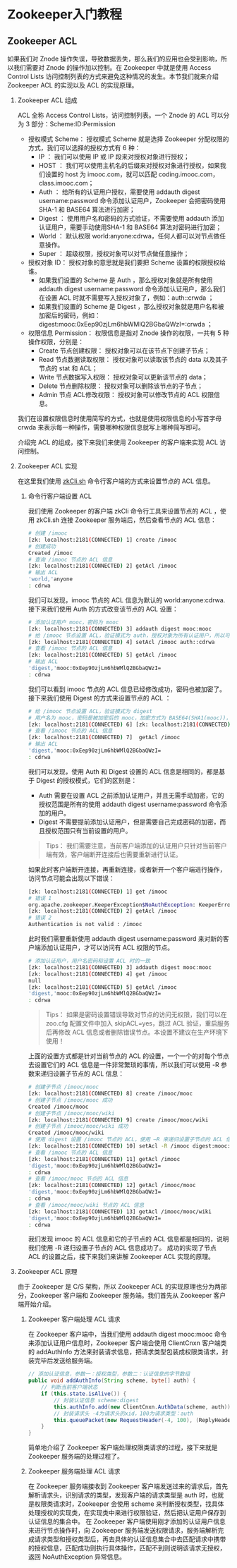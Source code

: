 # Zookeeper入门教程

## Zookeeper ACL

如果我们对 Znode 操作失误，导致数据丢失，那么我们的应用也会受到影响，所以我们需要对 Znode 的操作加以控制。在 Zookeeper 中就是使用 Access Control Lists 访问控制列表的方式来避免这种情况的发生。本节我们就来介绍 Zookeeper ACL 的实现以及 ACL 的实现原理。

1. Zookeeper ACL 组成

    ACL 全称 Access Control Lists，访问控制列表。一个 Znode 的 ACL 可以分为 3 部分：Scheme:ID:Permission 

    - 授权模式 Scheme： 授权模式 Scheme 就是选择 Zookeeper 分配权限的方式，我们可以选择的授权方式有 6 种：
      - IP ： 我们可以使用 IP 或 IP 段来对授权对象进行授权；
      - HOST ： 我们可以使用主机名的后缀来对授权对象进行授权，如果我们设置的 host 为 imooc.com，就可以匹配 coding.imooc.com，class.imooc.com；
      - Auth ： 给所有的认证用户授权，需要使用 addauth digest username:password 命令添加认证用户，Zookeeper 会把密码使用 SHA-1 和 BASE64 算法进行加密；
      - Digest ： 使用用户名和密码的方式验证，不需要使用 addauth 添加认证用户，需要手动使用SHA-1 和 BASE64 算法对密码进行加密；
      - World ： 默认权限 world:anyone:cdrwa，任何人都可以对节点做任意操作。
      - Super ： 超级权限，授权对象可以对节点做任意操作；
    - 授权对象 ID： 授权对象的意思就是我们要把 Scheme 设置的权限授权给谁。
      - 如果我们设置的 Scheme 是 Auth ，那么授权对象就是所有使用 addauth digest username:password 命令添加认证用户，那么我们在设置 ACL 时就不需要写入授权对象了，例如：auth::crwda ；
      - 如果我们设置的 Scheme 是 Digest ，那么授权对象就是用户名和被加密后的密码，例如：digest:mooc:0xEep90zjLm6hbWMlQ2BGbaQWzI=:crwda ；
    - 权限信息 Permission： 权限信息是指对 Znode 操作的权限，一共有 5 种操作权限，分别是：
      - Create 节点创建权限： 授权对象可以在该节点下创建子节点；
      - Read 节点数据读取权限： 授权对象可以读取该节点的 data 以及其子节点的 stat 和 ACL；
      - Write 节点数据写入权限： 授权对象可以更新该节点的 data；
      - Delete 节点删除权限： 授权对象可以删除该节点的子节点；
      - Admin 节点 ACL修改权限： 授权对象可以修改节点的 ACL 权限信息。

    我们在设置权限信息时使用简写的方式，也就是使用权限信息的小写首字母 crwda 来表示每一种操作，需要哪种权限信息就写上哪种简写即可。

    介绍完 ACL 的组成，接下来我们来使用 Zookeeper 的客户端来实现 ACL 访问控制。

2. Zookeeper ACL 实现

    在这里我们使用 [zkCli.sh](http://zkcli.sh/) 命令行客户端的方式来设置节点的 ACL 信息。

    1. 命令行客户端设置 ACL

        我们使用 Zookeeper 的客户端 zkCli 命令行工具来设置节点的 ACL ，使用 zkCli.sh 连接 Zookeeper 服务端后，然后查看节点的 ACL 信息：

        ```bash
        # 创建 /imooc
        [zk: localhost:2181(CONNECTED) 1] create /imooc
        # 创建成功
        Created /imooc
        # 查询 /imooc 节点的 ACL 信息
        [zk: localhost:2181(CONNECTED) 2] getAcl /imooc
        # 输出 ACL
        'world,'anyone
        : cdrwa
        ```

        我们可以发现，imooc 节点的 ACL 信息为默认的 world:anyone:cdrwa.
        接下来我们使用 Auth 的方式改变该节点的 ACL 设置：

        ```bash
        # 添加认证用户 mooc，密码为 mooc
        [zk: localhost:2181(CONNECTED) 3] addauth digest mooc:mooc
        # 给 /imooc 节点设置 ACL，验证模式为 auth，授权对象为所有认证用户，所以可以不用填写参数，权限信息为所有操作
        [zk: localhost:2181(CONNECTED) 4] setAcl /imooc auth::cdrwa
        # 查看 /imooc 节点的 ACL 信息
        [zk: localhost:2181(CONNECTED) 5] getAcl /imooc
        # 输出 ACL
        'digest,'mooc:0xEep90zjLm6hbWMlQ2BGbaQWzI=
        : cdrwa
        ```

        我们可以看到 imooc 节点的 ACL 信息已经修改成功，密码也被加密了。接下来我们使用 Digest 的方式来设置节点的 ACL ：

        ```bash
        # 给 /imooc 节点设置 ACL，验证模式为 digest
        # 用户名为 mooc，密码是被加密后的 mooc，加密方式为 BASE64(SHA1(mooc))，权限信息为所有操作
        [zk: localhost:2181(CONNECTED) 6] [zk: localhost:2181(CONNECTED) 6] setAcl /imooc digest:mooc:0xEep90zjLm6hbWMlQ2BGbaQWzI=:cdrwa
        # 查看 /imooc 节点的 ACL 信息
        [zk: localhost:2181(CONNECTED) 7]  getAcl /imooc
        # 输出 ACL
        'digest,'mooc:0xEep90zjLm6hbWMlQ2BGbaQWzI=
        : cdrwa
        ```

        我们可以发现，使用 Auth 和 Digest 设置的 ACL 信息是相同的，都是基于 Digest 的授权模式，它们的区别是：

        - Auth 需要在设置 ACL 之前添加认证用户，并且无需手动加密，它的授权范围是所有的使用 addauth digest username:password 命令添加的用户。
        - Digest 不需要提前添加认证用户，但是需要自己完成密码的加密，而且授权范围只有当前设置的用户。

        > Tips： 我们需要注意，当前客户端添加的认证用户只针对当前客户端有效，客户端断开连接后也需要重新进行认证。

        如果此时客户端断开连接，再重新连接，或者新开一个客户端进行操作，访问节点可能会出现以下错误：

        ```bash
        [zk: localhost:2181(CONNECTED) 1] get /imooc
        # 错误 1
        org.apache.zookeeper.KeeperException$NoAuthException: KeeperErrorCode = NoAuth for /imooc
        [zk: localhost:2181(CONNECTED) 2] getAcl /imooc
        # 错误 2
        Authentication is not valid : /imooc
        ```

        此时我们需要重新使用 addauth digest username:password 来对新的客户端添加认证用户，才可以访问有 ACL 权限的节点。

        ```bash
        # 添加认证用户，用户名密码和设置 ACL 时的一致
        [zk: localhost:2181(CONNECTED) 3] addauth digest mooc:mooc
        [zk: localhost:2181(CONNECTED) 4] get /imooc
        null
        [zk: localhost:2181(CONNECTED) 5] getAcl /imooc
        'digest,'mooc:0xEep90zjLm6hbWMlQ2BGbaQWzI=
        : cdrwa
        ```

        > Tips： 如果是密码设置错误导致对节点的访问无权限，我们可以在 zoo.cfg 配置文件中加入 skipACL=yes，跳过 ACL 验证，重启服务后再修改 ACL 信息或者删除错误节点。本设置不建议在生产环境下使用！

        上面的设置方式都是针对当前节点的 ACL 的设置，一个一个的对每个节点去设置它们的 ACL 信息是一件非常繁琐的事情，所以我们可以使用 -R 参数来递归设置子节点的 ACL 信息：

        ```bash
        # 创建子节点 /imooc/mooc
        [zk: localhost:2181(CONNECTED) 8] create /imooc/mooc
        # 创建子节点 /imooc/mooc 成功
        Created /imooc/mooc
        # 创建子节点 /imooc/mooc/wiki
        [zk: localhost:2181(CONNECTED) 9] create /imooc/mooc/wiki
        # 创建子节点 /imooc/mooc/wiki 成功
        Created /imooc/mooc/wiki
        # 使用 digest 设置 /imooc 节点的 ACL，使用 —R 来递归设置子节点的 ACL 信息
        [zk: localhost:2181(CONNECTED) 10] setAcl -R /imooc digest:mooc:0xEep90zjLm6hbWMlQ2BGbaQWzI=:cdrwa
        # 查看 /imooc 节点的 ACL 信息
        [zk: localhost:2181(CONNECTED) 11] getAcl /imooc 
        'digest,'mooc:0xEep90zjLm6hbWMlQ2BGbaQWzI=
        : cdrwa
        # 查看 /imooc/mooc 节点的 ACL 信息
        [zk: localhost:2181(CONNECTED) 12] getAcl /imooc/mooc
        'digest,'mooc:0xEep90zjLm6hbWMlQ2BGbaQWzI=
        : cdrwa
        # 查看 /imooc/mooc/wiki 节点的 ACL 信息
        [zk: localhost:2181(CONNECTED) 13] getAcl /imooc/mooc/wiki
        'digest,'mooc:0xEep90zjLm6hbWMlQ2BGbaQWzI=
        : cdrwa
        ```

        我们发现 imooc 的 ACL 信息和它的子节点的 ACL 信息都是相同的，说明我们使用 -R 递归设置子节点的 ACL 信息成功了。
        成功的实现了节点 ACL 的设置之后，接下来我们来讲解 Zookeeper ACL 实现的原理。

3. Zookeeper ACL 原理

    由于 Zookeeper 是 C/S 架构，所以 Zookeeper ACL 的实现原理也分为两部分，Zookeeper 客户端和 Zookeeper 服务端。我们首先从 Zookeeper 客户端开始介绍。

    1. Zookeeper 客户端处理 ACL 请求

        在 Zookeeper 客户端中，当我们使用 addauth digest mooc:mooc 命令来添加认证用户信息时，Zookeeper 客户端会使用 ClientCnxn 客户端类的 addAuthInfo 方法来封装请求信息，把请求类型包装成权限类请求，封装完毕后发送给服务端。

        ```java
        // 添加认证信息，参数一：授权类型，参数二：认证信息的字节数组
        public void addAuthInfo(String scheme, byte[] auth) {
            // 判断当前客户端状态
            if (this.state.isAlive()) {
                // 封装认证信息 scheme:digest 
                this.authInfo.add(new ClientCnxn.AuthData(scheme, auth));
                // 封装请求头 -4为请求头的xid，100为请求类型：auth
                this.queuePacket(new RequestHeader(-4, 100), (ReplyHeader)null, new AuthPacket(0, scheme, auth), (Record)null, (AsyncCallback)null, (String)null, (String)null, (Object)null, (WatchRegistration)null);
            }
        }
        ```

        简单地介绍了 Zookeeper 客户端处理权限类请求的过程，接下来就是 Zookeeper 服务端的处理过程了。

    2. Zookeeper 服务端处理 ACL 请求

        在 Zookeeper 服务端接收到 Zookeeper 客户端发送过来的请求后，首先解析请求头，识别请求的类型，发现客户端的请求类型是 auth 时，也就是权限类请求时，Zookeeper 会使用 scheme 来判断授权类型，找具体处理授权的实现类，在实现类中来进行权限验证，然后把认证用户保存到认证信息的集合中。
        在 Zookeeper 客户端使用刚才添加的认证用户信息来进行节点操作时，向 Zookeeper 服务端发送权限请求，服务端解析完成请求类型和授权类型后，再去具体的认证信息集合中去匹配请求中携带的授权信息，匹配成功则执行具体操作，匹配不到则说明该请求无授权，返回 NoAuthException 异常信息。
